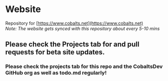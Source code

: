# Website
Repository for [https://www.cobalts.net](https://www.cobalts.net)  
*Note: The website gets synced with this repository about every 5-10 mins*
## Please check the Projects tab for and pull requests for beta site updates.

### Please check the projects tab for this repo and the CobaltsDev GitHub org as well as todo.md regularly!
